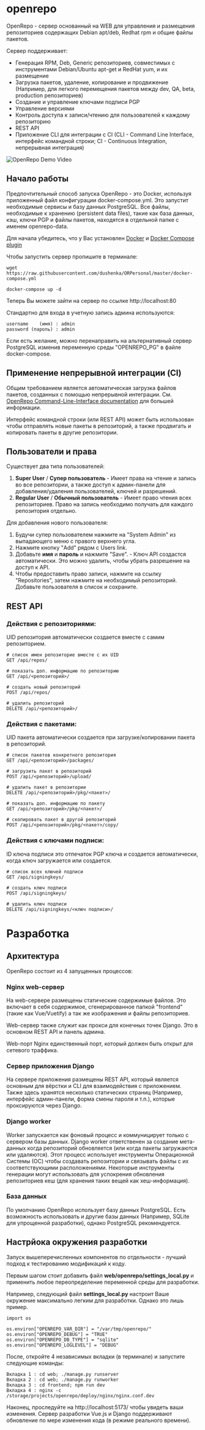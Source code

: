 # openrepo

OpenRepo - сервер основанный на WEB для управления и размещения репозиториев содержащих Debian apt/deb, Redhat rpm и общие файлы пакетов.

Сервер поддерживает:

  - Генерация RPM, Deb, Generic репозиториев, совместимых с инструментами Debian/Ubuntu apt-get и RedHat yum, и их размещение
  - Загрузка пакетов, удаление, копирование и продвижение (Например, для легкого перемещения пакетов между dev, QA, beta, production репозиториев)
  - Создание и управление ключами подписи PGP
  - Управление версиями
  - Контроль доступа к записи/чтению для пользователей к каждому репозиторию
  - REST API
  - Приложение CLI для интеграции с CI (CLI - Command Line Interface, интерфейс командной строки; CI - Continuous Integration, непрерывная интеграция)


![OpenRepo Demo Video](https://github.com/openkilt/openrepo/blob/master/util/doc_images/openrepo-demo.gif?raw=true)

## Начало работы

Предпочтительный способ запуска OpenRepo - это Docker, используя приложенный файл конфигурации docker-compose.yml. Это запустит необходимые сервисы и базу данных PostgreSQL. Все файлы, необходимые к хранению (persistent data files), такие как база данных, кэш, ключи PGP и файлы пакетов, находятся в отдельной папке с именем openrepo-data.

 Для начала убедитесь, что у Вас установлен [Docker](https://docker-docs.netlify.app/install/#server) и [Docker Compose plugin](https://docker-docs.netlify.app/compose/install/)


Чтобы запустить сервер пропишите в терминале:

    wget https://raw.githubusercontent.com/dushenka/ORPersonal/master/docker-compose.yml
    
    docker-compose up -d

Теперь Вы можете зайти на сервер по ссылке http://localhost:80

Стандартно для входа в учетную запись админа используются:

    username    (имя) : admin
    password (пароль) : admin

Если есть желание, можно перенаправить на альтернативный сервер PostgreSQL изменив переменную среды "OPENREPO_PG" в файле docker-compose.


## Применение непрерывной интеграции (CI)

Общим требованием является автоматическая загрузка файлов пакетов, созданных с помощью непрерывной интеграции. См. [OpenRepo Command-Line-Interface documentation](cli/) для большей информации.

Интерфейс командной строки (или REST API) может быть использован чтобы отправлять новые пакеты в репозиторий, а также продвигать и копировать пакеты в другие репозитории.

## Пользователи и права

Существует два типа пользователей:

  1. **Super User** / **Супер пользователь** - Имеет права на чтение и запись во все репозитории, а также доступ к админ-панели для добавления/удаления пользователей, ключей и разрешений.
  2. **Regular User** / **Обычный пользователь** - Имеет право чтения всех репозиториев. Право на запись необходимо получать для каждого репозитория отдельно.

Для добавления нового пользователя:
  1. Будучи супер пользователем нажмите на "System Admin" из выпадающего меню с правого верхнего угла.
  2. Нажмите кнопку "Add" рядом с Users link.
  3. Добавьте **имя** и **пароль** и нажмите "Save".
    - Ключ API создастся автоматически. Это можно удалить, чтобы убрать разрешение на доступ к API.
  4. Чтобы предоставить право записи, нажмите на ссылку "Repositories", затем нажмите на необходимый репозиторий. Добавьте пользователя в список и сохраните.


## REST API


### Действия с репозиториями:

UID репозитория автоматически создается вместе с самим репозиторием.  

    # список имен репозиторие вместе с их UID
    GET /api/repos/

    # показать доп. информацию по репозиторию
    GET /api/<репозиторий>/

    # создать новый репозиторий
    POST /api/repos/

    # удалить репозиторий
    DELETE /api/<репозиторий>/

### Действия с пакетами:

UID пакета автоматически создается при загрузке/копировании пакета в репозиторий.

    # список пакетов конкретного репозитория
    GET /api/<репозиторий>/packages/

    # загрузить пакет в репозиторий
    POST /api/<репозиторий>/upload/

    # удалить пакет в репозитории
    DELETE /api/<репозиторий>/pkg/<пакет>/

    # показать доп. информацию по пакету
    GET /api/<репозиторий>/pkg/<пакет>/

    # скопировать пакет в другой репозиторий
    POST /api/<репозиторий>/pkg/<пакет>/copy/

### Действия с ключами подписи:

ID ключа подписи это отпечаток PGP ключа и создается автоматически, когда ключ загружается или создается.

    # список всех ключей подписи
    GET /api/signingkeys/

    # создать ключ подписи
    POST /api/signingkeys/

    # удалить ключ подписи
    DELETE /api/signingkeys/<ключ подписи>/


# Разработка


## Архитектура

OpenRepo состоит из 4 запущенных процессов:

### Nginx web-сервер

На web-сервере размещены статические содержимые файлов. Это включает в себя содержимое, сгенерированное папкой "frontend" (такие как Vue/Vuetify) а так же изображения и файлы репозиториев.

Web-сервер также служит как прокси для конечных точек Django. Это в основном REST API и панель админа.

Web-порт Nginx единственный порт, который должен быть открыт для сетевого траффика.

### Сервер приложения Django

На сервере приложения размещены REST API, который является основным для вёрстки и CLI для взаимодействия с приложением.  Также здесь хранятся несколько статических страниц (Например, интерфейс админ-панели, форма смены пароля и т.п.), которые проксируются через Django.

### Django worker

Worker запускается как фоновый процесс и коммуницирует только с сервером базы данных. Django worker ответственен за создание мета-данных когда репозиторий обновляется (или когда пакеты загружаются или удаляются). Этот процесс использует инструменты Операционной Системы (ОС) чтобы создавать репозитории и связывать файлы с их соответствующими расположениями. Некоторые инструменты генерации могут использовать для успокрения обновления репозиториев кеш (для хранения таких вещей как хеш-информация).

### База данных

По умолчанию OpenRepo использует базу данных PostgreSQL. Есть возможность использовать и другие базы данных (Например, SQLite для упрощенной разработки), однако PostgreSQL рекомендуется.



## Настрйока окружения разработки

Запуск вышеперечисленных компонентов по отдельности - лучший подход к тестированию модификаций к коду.

Первым шагом стоит добавить файл **web/openrepo/settings_local.py** и применить любое переопределение переменной среды для разработки.  

Например, следующий файл **settings_local.py** настроит Ваше окружение максимально легким для разработки. Однако это лишь пример.


    import os

    os.environ["OPENREPO_VAR_DIR"] = "/var/tmp/openrepo/"
    os.environ["OPENREPO_DEBUG"] = "TRUE"
    os.environ["OPENREPO_DB_TYPE"] = "sqlite"
    os.environ["OPENREPO_LOGLEVEL"] = "DEBUG"


После, откройте 4 независимых вкладки (в терминале) и запустите следующие команды:

    Вкладка 1 : cd web; ./manage.py runserver
    Вкладка 2 : cd web; ./manage.py runworker
    Вкладка 3 : cd frontend; npm run dev
    Вкладка 4 : nginx -c /storage/projects/openrepo/deploy/nginx/nginx.conf.dev


Наконец, проследуйте на http://localhost:5173/ чтобы увидеть ваши изменения. Сервер разработки Vue.js и Django поддерживают обновление по мере изменения кода (в режиме реального времени).  

